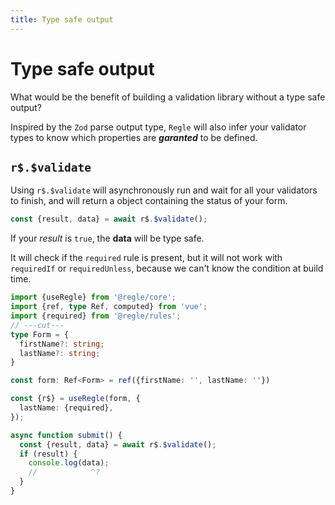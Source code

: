 ```yaml
---
title: Type safe output
---
```


# Type safe output


What would be the benefit of building a validation library without a type safe output?

Inspired by the `Zod` parse output type, `Regle` will also infer your validator types to know which properties are _**garanted**_ to be defined.


## `r$.$validate`

Using `r$.$validate` will asynchronously run and wait for all your validators to finish, and will return a object containing the status of your form.

```ts
const {result, data} = await r$.$validate();
```

If your *_result_* is `true`, the **data** will be type safe.

It will check if the `required` rule is present, but it will not work with `requiredIf` or `requiredUnless`, because we can't know the condition at build time.


```ts twoslash
import {useRegle} from '@regle/core';
import {ref, type Ref, computed} from 'vue';
import {required} from '@regle/rules';
// ---cut---
type Form = {
  firstName?: string;
  lastName?: string;
}

const form: Ref<Form> = ref({firstName: '', lastName: ''})

const {r$} = useRegle(form, {
  lastName: {required},
});

async function submit() {
  const {result, data} = await r$.$validate();
  if (result) {
    console.log(data);
    //            ^?
  }
}
```